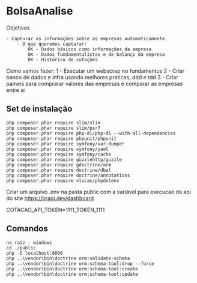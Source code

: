 BolsaAnalise
========

Objetivos

    - Capturar as informações sobre as empresas automaticamente.
        - O que queremos capturar:
            OK - Dados básicos como informações da empresa
            OK - Dados fundamentalistas e de balanço da empresa
            OK - Histórico de cotações

Como vamos fazer:
    1 - Executar um webscrap no fundamentus
    2 - Criar banco de dados e infra usando melhores praticas, ddd e tdd
    3 - Criar paineis para comprarar valores das empresas e comparar as empresas entre si


## Set de instalação

```
php composer.phar require slim/slim
php composer.phar require slim/psr7
php composer.phar require php-di/php-di --with-all-dependencies
php composer.phar require phpunit/phpunit
php composer.phar require symfony/var-dumper
php composer.phar require symfony/yaml
php composer.phar require symfony/cache
php composer.phar require guzzlehttp/guzzle
php composer.phar require gdoctrine/orm
php composer.phar require doctrine/dbal
php composer.phar require doctrine/annotations
php composer.phar require vlucas/phpdotenv

```

Criar um arquivo .env na pasta public com a variável para execucao da api
do site https://brapi.dev/dashboard

COTACAO_API_TOKEN=1111_TOKEN_1111

## Comandos

```
na raiz - windows
cd ./public
php -S localhost:8000
php ..\vendor\bin\doctrine orm:validate-schema
php ..\vendor\bin\doctrine orm:schema-tool:drop --force
php ..\vendor\bin\doctrine orm:schema-tool:create
php ..\vendor\bin\doctrine orm:schema-tool:update
